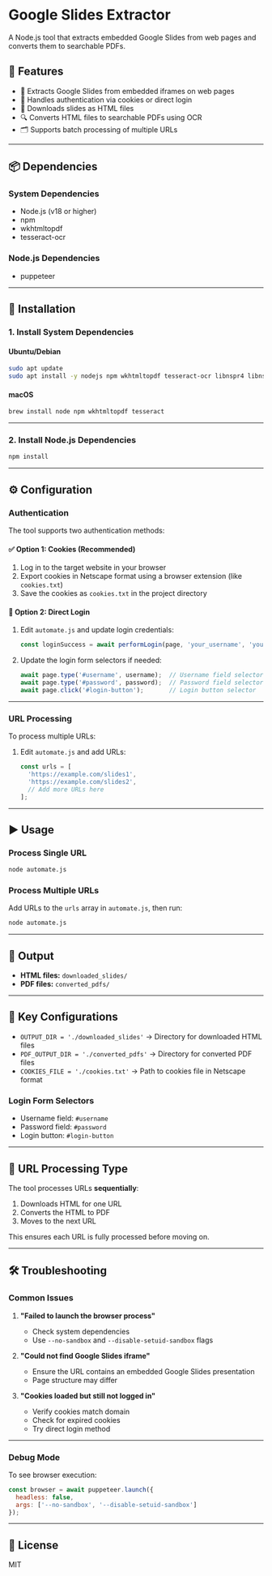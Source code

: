 # Google Slides Extractor

A Node.js tool that extracts embedded Google Slides from web pages and converts them to searchable PDFs.

## 🚀 Features

- 📄 Extracts Google Slides from embedded iframes on web pages  
- 🔑 Handles authentication via cookies or direct login  
- 💾 Downloads slides as HTML files  
- 🔍 Converts HTML files to searchable PDFs using OCR  
- 🗂️ Supports batch processing of multiple URLs  

---

## 📦 Dependencies

### **System Dependencies**

- Node.js (v18 or higher)
- npm
- wkhtmltopdf
- tesseract-ocr

### **Node.js Dependencies**

- puppeteer

---

## 🔧 Installation

### **1. Install System Dependencies**

#### Ubuntu/Debian
```bash
sudo apt update
sudo apt install -y nodejs npm wkhtmltopdf tesseract-ocr libnspr4 libnss3 libatk1.0-0 libc6 libcairo2 libcups2 libdbus-1-3 libexpat1 libfontconfig1 libgbm1 libgcc1 libglib2.0-0 libgtk-3-0 libnspr4 libnss3 libpango-1.0-0 libpangocairo-1.0-0 libstdc++6 libx11-6 libx11-xcb1 libxcb1 libxcomposite1 libxcursor1 libxdamage1 libxext6 libxfixes3 libxi6 libxrandr2 libxrender1 libxss1 libxtst6 ca-certificates fonts-liberation libappindicator1 libasound2 libatk-bridge2.0-0 libdrm2 libgbm1 libgtk-3-0 libnspr4 libnss3 libxrandr2 xdg-utils
```

#### macOS
```bash
brew install node npm wkhtmltopdf tesseract
```

---

### **2. Install Node.js Dependencies**

```bash
npm install
```

---

## ⚙️ Configuration

### **Authentication**

The tool supports two authentication methods:

#### ✅ Option 1: Cookies (Recommended)

1. Log in to the target website in your browser  
2. Export cookies in Netscape format using a browser extension (like `cookies.txt`)  
3. Save the cookies as `cookies.txt` in the project directory  

#### 🔑 Option 2: Direct Login

1. Edit `automate.js` and update login credentials:
   ```javascript
   const loginSuccess = await performLogin(page, 'your_username', 'your_password');
   ```
2. Update the login form selectors if needed:
   ```javascript
   await page.type('#username', username);  // Username field selector
   await page.type('#password', password);  // Password field selector
   await page.click('#login-button');       // Login button selector
   ```

---

### **URL Processing**

To process multiple URLs:

1. Edit `automate.js` and add URLs:
   ```javascript
   const urls = [
     'https://example.com/slides1',
     'https://example.com/slides2',
     // Add more URLs here
   ];
   ```

---

## ▶️ Usage

### **Process Single URL**
```bash
node automate.js
```

### **Process Multiple URLs**
Add URLs to the `urls` array in `automate.js`, then run:
```bash
node automate.js
```

---

## 📂 Output

- **HTML files:** `downloaded_slides/`  
- **PDF files:** `converted_pdfs/`  

---

## 🔑 Key Configurations

- `OUTPUT_DIR = './downloaded_slides'` → Directory for downloaded HTML files  
- `PDF_OUTPUT_DIR = './converted_pdfs'` → Directory for converted PDF files  
- `COOKIES_FILE = './cookies.txt'` → Path to cookies file in Netscape format  

### **Login Form Selectors**

- Username field: `#username`  
- Password field: `#password`  
- Login button: `#login-button`  

---

## 🔄 URL Processing Type

The tool processes URLs **sequentially**:

1. Downloads HTML for one URL  
2. Converts the HTML to PDF  
3. Moves to the next URL  

This ensures each URL is fully processed before moving on.

---

## 🛠️ Troubleshooting

### Common Issues

1. **"Failed to launch the browser process"**  
   - Check system dependencies  
   - Use `--no-sandbox` and `--disable-setuid-sandbox` flags  

2. **"Could not find Google Slides iframe"**  
   - Ensure the URL contains an embedded Google Slides presentation  
   - Page structure may differ  

3. **"Cookies loaded but still not logged in"**  
   - Verify cookies match domain  
   - Check for expired cookies  
   - Try direct login method  

---

### Debug Mode

To see browser execution:
```javascript
const browser = await puppeteer.launch({ 
  headless: false, 
  args: ['--no-sandbox', '--disable-setuid-sandbox']
});
```

---

## 📜 License

MIT
